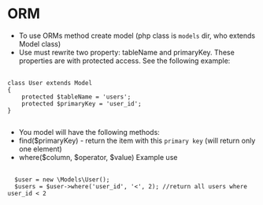 # ORM
- To use ORMs method create model (php class is `models` dir, who extends Model class)
- Use must rewrite two property: tableName and primaryKey. These properties are with protected access. See the following example:
<pre>
    <code>
class User extends Model
{
    protected $tableName = 'users';
    protected $primaryKey = 'user_id';        
}
    </code>
</pre>
- You model will have the following methods:
- find($primaryKey) - return the item with this `primary key` (will return only one element)
- where($column, $operator, $value) Example use <br>
<pre>
    <code>
  $user = new \Models\User();
  $users = $user->where('user_id', '<', 2); //return all users where user_id < 2
    </code>
</pre>
